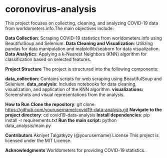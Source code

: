 # coronovirus-analysis
This project focuses on collecting, cleaning, and analyzing COVID-19 data from worldometers.info.The main objectives include:

**Data Collection**: Scraping COVID-19 statistics from worldometers.info using BeautifulSoup and Selenium.
**Data Cleaning and Visualization**: Utilizing pandas for data manipulation and matplotlib/seaborn for data visualization.
**Data Analytic**s: Applying a k-Nearest Neighbors (KNN) algorithm for classification based on selected features.

**Project Structure**
The project is structured into the following components:

**data_collection:** Contains scripts for web scraping using BeautifulSoup and Selenium.
**data_analysis:** Includes notebooks for data cleaning, visualization, and application of the KNN algorithm.
**visualizations:** Screenshots and visual representations from the analysis.

**How to Run**
**Clone the repository**: git clone https://github.com/yourusername/covid19-data-analysis.git
**Navigate to the project directory**: cd covid19-data-analysis
**Install dependencies**: pip install -r requirements.txt
**Run the main script:** python data_analysis/main.py

**Contributors**
Akniyet Talgatkyzy (@yourusername)
License
This project is licensed under the MIT License.

**Acknowledgments**
Worldometers for providing COVID-19 statistics.

